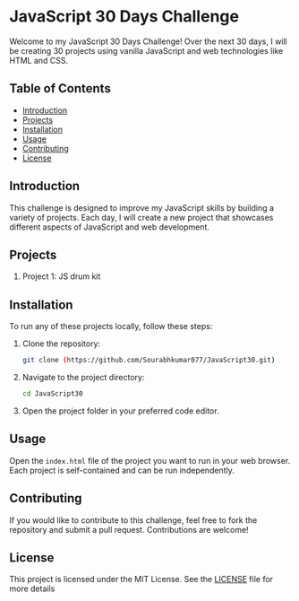 

# JavaScript 30 Days Challenge

Welcome to my JavaScript 30 Days Challenge! Over the next 30 days, I will be creating 30 projects using vanilla JavaScript and web technologies like HTML and CSS.

## Table of Contents
- [Introduction](#introduction)
- [Projects](#projects)
- [Installation](#installation)
- [Usage](#usage)
- [Contributing](#contributing)
- [License](#license)

## Introduction
This challenge is designed to improve my JavaScript skills by building a variety of projects. Each day, I will create a new project that showcases different aspects of JavaScript and web development.

## Projects
1. Project 1: JS drum kit

## Installation
To run any of these projects locally, follow these steps:

1. Clone the repository:
   ```bash
   git clone (https://github.com/Sourabhkumar077/JavaScript30.git)
   ```
2. Navigate to the project directory:
   ```bash
   cd JavaScript30
   ```
3. Open the project folder in your preferred code editor.

## Usage
Open the `index.html` file of the project you want to run in your web browser. Each project is self-contained and can be run independently.

## Contributing
If you would like to contribute to this challenge, feel free to fork the repository and submit a pull request. Contributions are welcome!

## License
This project is licensed under the MIT License. See the [LICENSE](LICENSE) file for more details 

